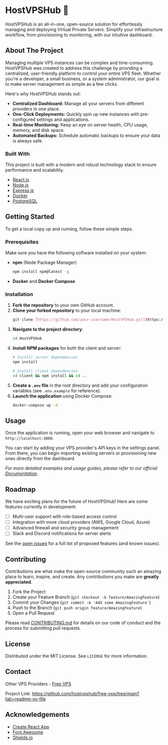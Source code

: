 # HostVPSHub 🚀

HostVPSHub is an all-in-one, open-source solution for effortlessly managing and deploying Virtual Private Servers. Simplify your infrastructure workflow, from provisioning to monitoring, with our intuitive dashboard.

## About The Project

Managing multiple VPS instances can be complex and time-consuming. HostVPSHub was created to address this challenge by providing a centralized, user-friendly platform to control your entire VPS fleet. Whether you're a developer, a small business, or a system administrator, our goal is to make server management as simple as a few clicks.

Here's why HostVPSHub stands out:

* **Centralized Dashboard:** Manage all your servers from different providers in one place.
* **One-Click Deployments:** Quickly spin up new instances with pre-configured settings and applications.
* **Real-time Monitoring:** Keep an eye on server health, CPU usage, memory, and disk space.
* **Automated Backups:** Schedule automatic backups to ensure your data is always safe.

### Built With

This project is built with a modern and robust technology stack to ensure performance and scalability.

* [React.js](https://reactjs.org/)
* [Node.js](https://nodejs.org/)
* [Express.js](https://expressjs.com/)
* [Docker](https://www.docker.com/)
* [PostgreSQL](https://www.postgresql.org/)

## Getting Started

To get a local copy up and running, follow these simple steps.

### Prerequisites

Make sure you have the following software installed on your system:

* **npm** (Node Package Manager)
    ```sh
    npm install npm@latest -g
    ```
* **Docker** and **Docker Compose**

### Installation

1.  **Fork the repository** to your own GitHub account.
2.  **Clone your forked repository** to your local machine:
    ```sh
    git clone [https://github.com/your-username/HostVPSHub.git](https://github.com/your-username/HostVPSHub.git)
    ```
3.  **Navigate to the project directory**:
    ```sh
    cd HostVPSHub
    ```
4.  **Install NPM packages** for both the client and server:
    ```sh
    # Install server dependencies
    npm install
    
    # Install client dependencies
    cd client && npm install && cd ..
    ```
5.  **Create a `.env` file** in the root directory and add your configuration variables (see `.env.example` for reference).
6.  **Launch the application** using Docker Compose:
    ```sh
    docker-compose up -d
    ```

## Usage

Once the application is running, open your web browser and navigate to `http://localhost:3000`.

You can start by adding your VPS provider's API keys in the settings panel. From there, you can begin importing existing servers or provisioning new ones directly from the dashboard.

*For more detailed examples and usage guides, please refer to our official [Documentation](https://example.com).*

## Roadmap

We have exciting plans for the future of HostVPSHub! Here are some features currently in development:

* [ ] Multi-user support with role-based access control
* [ ] Integration with more cloud providers (AWS, Google Cloud, Azure)
* [ ] Advanced firewall and security group management
* [ ] Slack and Discord notifications for server alerts

See the [open issues](https://github.com/your-username/HostVPSHub/issues) for a full list of proposed features (and known issues).

## Contributing

Contributions are what make the open-source community such an amazing place to learn, inspire, and create. Any contributions you make are **greatly appreciated**.

1.  Fork the Project
2.  Create your Feature Branch (`git checkout -b feature/AmazingFeature`)
3.  Commit your Changes (`git commit -m 'Add some AmazingFeature'`)
4.  Push to the Branch (`git push origin feature/AmazingFeature`)
5.  Open a Pull Request

Please read [CONTRIBUTING.md](CONTRIBUTING.md) for details on our code of conduct and the process for submitting pull requests.

## License

Distributed under the MIT License. See `LICENSE` for more information.

## Contact

Other VPS Providers - [Free VPS](https://gratisvps.net)

Project Link: https://github.com/hostvpshub/free-vps/tree/main?tab=readme-ov-file

## Acknowledgements

* [Create React App]([https://github.com/facebook/create-react-app](https://github.com/hostvpshub/free-vps/edit/main/README.md))
* [Font Awesome]([https://fontawesome.com](https://github.com/hostvpshub/free-vps/edit/main/README.md))
* [Shields.io]([https://shields.io/](https://github.com/hostvpshub/free-vps/edit/main/README.md))
